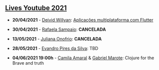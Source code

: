 ## [Lives Youtube 2021](https://youtube.com/c/devbage)

* **20/04/2021** - [Deivid Willyan](https://www.linkedin.com/in/deivid-willyan-19776abb/): [Aplicações multiplataforma com Flutter](https://www.youtube.com/watch?v=5IY222WbF4M)

* **30/04/2021** - [Rafaela Sampaio](https://www.linkedin.com/in/rafaelagsampaio/): **CANCELADA**

* **13/05/2021** - [Juliana Onofrio](https://www.linkedin.com/in/julianaonofrio/): **CANCELADA**
 
* **28/05/2021** - [Evandro Pires da Silva](https://www.linkedin.com/in/epiresdasilva/): TBD

* **04/06/2021 19:00h** - [Camila Amaral](https://www.linkedin.com/in/camila-shiguematsu/) & [Gabriel Marote](https://www.linkedin.com/in/gamarote/): Clojure for the Brave and truth
